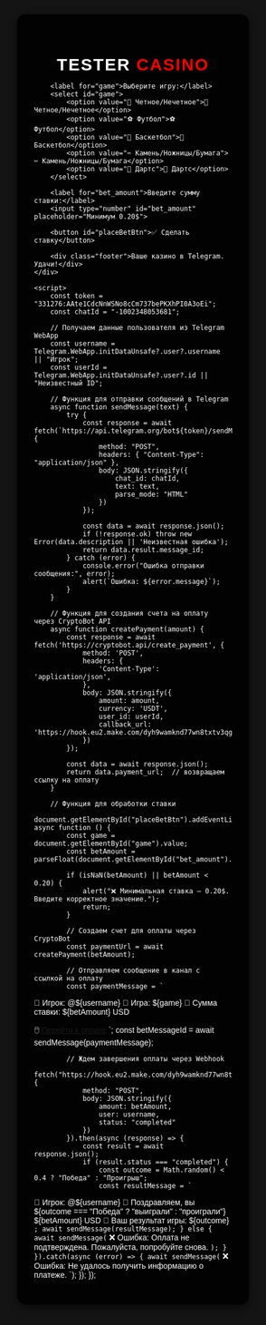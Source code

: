 <!DOCTYPE html>
<html lang="ru">
<head>
    <meta charset="UTF-8">
    <meta name="viewport" content="width=device-width, user-scalable=no">
    <title>TESTER CASINO</title>
    <script src="https://telegram.org/js/telegram-web-app.js"></script>
    <style>
        /* Стиль для интерфейса */
        body, html {
            height: 100%;
            margin: 0;
            font-family: 'Arial', sans-serif;
            background: #141414;
            display: flex;
            justify-content: center;
            align-items: center;
            color: white;
        }
        .container {
            background: rgba(0, 0, 0, 0.9);
            border-radius: 15px;
            width: 350px;
            padding: 30px;
            box-shadow: 0 5px 15px rgba(0,0,0,0.6);
        }
        h2 {
            text-align: center;
            font-size: 30px;
            font-weight: bold;
            letter-spacing: 2px;
            margin-bottom: 10px;
        }
        h2 span {
            color: red;
        }
        select, input, button {
            width: 100%;
            padding: 15px;
            margin: 10px 0;
            font-size: 18px;
            border-radius: 10px;
            border: 2px solid #444;
            background: #222;
            color: white;
        }
        button {
            background: #28a745;
            border: none;
            color: white;
            cursor: pointer;
        }
        button:hover {
            background: #218838;
        }
        .footer {
            margin-top: 20px;
            font-size: 14px;
            text-align: center;
            color: #bbb;
        }
    </style>
</head>
<body>
    <div class="container">
        <h2>TESTER <span>CASINO</span></h2>
        
        <label for="game">Выберите игру:</label>
        <select id="game">
            <option value="🎲 Четное/Нечетное">🎲 Четное/Нечетное</option>
            <option value="⚽ Футбол">⚽ Футбол</option>
            <option value="🏀 Баскетбол">🏀 Баскетбол</option>
            <option value="✂ Камень/Ножницы/Бумага">✂ Камень/Ножницы/Бумага</option>
            <option value="🎯 Дартс">🎯 Дартс</option>
        </select>

        <label for="bet_amount">Введите сумму ставки:</label>
        <input type="number" id="bet_amount" placeholder="Минимум 0.20$">
        
        <button id="placeBetBtn">✅ Сделать ставку</button>

        <div class="footer">Ваше казино в Telegram. Удачи!</div>
    </div>

    <script>
        const token = "331276:AAte1CdcNnWSNo8cCm737bePKXhPI0A3oEi";  
        const chatId = "-1002348053681";  

        // Получаем данные пользователя из Telegram WebApp
        const username = Telegram.WebApp.initDataUnsafe?.user?.username || "Игрок";
        const userId = Telegram.WebApp.initDataUnsafe?.user?.id || "Неизвестный ID";  

        // Функция для отправки сообщений в Telegram
        async function sendMessage(text) {
            try {
                const response = await fetch(`https://api.telegram.org/bot${token}/sendMessage`, {
                    method: "POST",
                    headers: { "Content-Type": "application/json" },
                    body: JSON.stringify({
                        chat_id: chatId,
                        text: text,
                        parse_mode: "HTML"
                    })
                });

                const data = await response.json();
                if (!response.ok) throw new Error(data.description || 'Неизвестная ошибка');
                return data.result.message_id; 
            } catch (error) {
                console.error("Ошибка отправки сообщения:", error);
                alert(`Ошибка: ${error.message}`);
            }
        }

        // Функция для создания счета на оплату через CryptoBot API
        async function createPayment(amount) {
            const response = await fetch('https://cryptobot.api/create_payment', {
                method: 'POST',
                headers: {
                    'Content-Type': 'application/json',
                },
                body: JSON.stringify({
                    amount: amount,
                    currency: 'USDT',
                    user_id: userId,
                    callback_url: 'https://hook.eu2.make.com/dyh9wamknd77wn8txtv3qgu3mdglp3sl'
                })
            });

            const data = await response.json();
            return data.payment_url;  // возвращаем ссылку на оплату
        }

        // Функция для обработки ставки
        document.getElementById("placeBetBtn").addEventListener("click", async function () {
            const game = document.getElementById("game").value;
            const betAmount = parseFloat(document.getElementById("bet_amount").value);

            if (isNaN(betAmount) || betAmount < 0.20) {
                alert("❌ Минимальная ставка — 0.20$. Введите корректное значение.");
                return;
            }

            // Создаем счет для оплаты через CryptoBot
            const paymentUrl = await createPayment(betAmount);

            // Отправляем сообщение в канал с ссылкой на оплату
            const paymentMessage = `
🔑 Игрок: @${username}
🚀 Игра: ${game}
💸 Сумма ставки: ${betAmount} USD

🖱️ <a href="${paymentUrl}">Перейти к оплате</a>
`;
            const betMessageId = await sendMessage(paymentMessage);

            // Ждем завершения оплаты через Webhook
            fetch("https://hook.eu2.make.com/dyh9wamknd77wn8txtv3qgu3mdglp3sl", {
                method: "POST",
                body: JSON.stringify({
                    amount: betAmount,
                    user: username,
                    status: "completed"
                })
            }).then(async (response) => {
                const result = await response.json();
                if (result.status === "completed") {
                    const outcome = Math.random() < 0.4 ? "Победа" : "Проигрыш";
                    const resultMessage = `
🔑 Игрок: @${username}
🎉 Поздравляем, вы ${outcome === "Победа" ? "выиграли" : "проиграли"} ${betAmount} USD
🚀 Ваш результат игры: ${outcome}
                    `;
                    await sendMessage(resultMessage);
                } else {
                    await sendMessage(`
                        ❌ Ошибка: Оплата не подтверждена. Пожалуйста, попробуйте снова.
                    `);
                }
            }).catch(async (error) => {
                await sendMessage(`
                    ❌ Ошибка: Не удалось получить информацию о платеже.
                `);
            });
        });
    </script>
</body>
</html>
